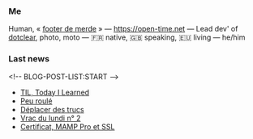 ### Me

Human, « [footer de merde](https://open-time.net/post/2013/07/17/La-veritable-histoire-du-Footer-de-merde-) » — https://open-time.net — Lead dev' of [dotclear](https://git.dotclear.org/dev/dotclear), photo, moto — 🇫🇷 native, 🇬🇧 speaking, 🇪🇺 living — he/him

### Last news

\<!-- BLOG-POST-LIST:START -->
- [TIL, Today I Learned](https://open-time.net/post/2022/03/17/TIL-Today-I-Learned)
- [Peu roulé](https://open-time.net/post/2022/03/16/Peu-roule)
- [Déplacer des trucs](https://open-time.net/post/2022/03/15/Deplacer-des-trucs)
- [Vrac du lundi n° 2](https://open-time.net/post/2022/03/14/Vrac-du-lundi-n-2)
- [Certificat, MAMP Pro et SSL](https://open-time.net/post/2022/03/13/Certificat-MAMP-Pro-et-SSL)
<!-- BLOG-POST-LIST:END -->
